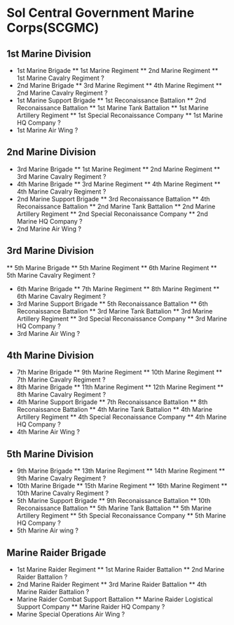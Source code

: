 # Sol Central Government Marine Corps(SCGMC)


##  1st Marine Division

* 1st Marine Brigade
** 1st Marine Regiment
** 2nd Marine Regiment
** 1st Marine Cavalry Regiment
?
* 2nd Marine Brigade
** 3rd Marine Regiment
** 4th Marine Regiment
** 2nd Marine Cavalry Regiment
?
* 1st Marine Support Brigade
** 1st Reconaissance Battalion
** 2nd Reconaissance Battalion
** 1st Marine Tank Battalion
** 1st Marine Artillery Regiment
** 1st Special Reconaissance Company
** 1st Marine HQ Company
?
* 1st Marine Air Wing
?

## 2nd Marine Division

* 3rd Marine Brigade
** 1st Marine Regiment
** 2nd Marine Regiment
** 3rd Marine Cavalry Regiment
?
* 4th Marine Brigade
** 3rd Marine Regiment
** 4th Marine Regiment
** 4th Marine Cavalry Regiment
?
* 2nd Marine Support Brigade
** 3rd Reconaissance Battalion
** 4th Reconaissance Battalion
** 2nd Marine Tank Battalion
** 2nd Marine Artillery Regiment
** 2nd Special Reconaissance Company
** 2nd Marine HQ Company
?
* 2nd Marine Air Wing
?

## 3rd Marine Division

** 5th Marine Brigade
** 5th Marine Regiment
** 6th Marine Regiment
** 5th Marine Cavalry Regiment
?
* 6th Marine Brigade
** 7th Marine Regiment
** 8th Marine Regiment
** 6th Marine Cavalry Regiment
?
* 3rd Marine Support Brigade
** 5th Reconaissance Battalion
** 6th Reconaissance Battalion
** 3rd Marine Tank Battalion
** 3rd Marine Artillery Regiment
** 3rd Special Reconaissance Company
** 3rd Marine HQ Company
?
* 3rd Marine Air Wing
?

## 4th Marine Division

* 7th Marine Brigade
** 9th Marine Regiment
** 10th Marine Regiment
** 7th Marine Cavalry Regiment
?
* 8th Marine Brigade
** 11th Marine Regiment
** 12th Marine Regiment
** 8th Marine Cavalry Regiment
?
* 4th Marine Support Brigade
** 7th Reconaissance Battalion
** 8th Reconaissance Battalion
** 4th Marine Tank Battalion
** 4th Marine Artillery Regiment
** 4th Special Reconaissance Company
** 4th Marine HQ Company
?
* 4th Marine Air Wing
?

## 5th Marine Division

* 9th Marine Brigade
** 13th Marine Regiment
** 14th Marine Regiment
** 9th Marine Cavalry Regiment
?
* 10th Marine Brigade
** 15th Marine Regiment
** 16th Marine Regiment
** 10th Marine Cavalry Regiment
?
* 5th Marine Support Brigade
** 9th Reconaissance Battalion
** 10th Reconaissance Battalion
** 5th Marine Tank Battalion
** 5th Marine Artillery Regiment
** 5th Special Reconaissance Company
** 5th Marine HQ Company
?
* 5th Marine Air wing
?

## Marine Raider Brigade

* 1st Marine Raider Regiment
** 1st Marine Raider Battalion
** 2nd Marine Raider Battalion
?
* 2nd Marine Raider Regiment
** 3rd Marine Raider Battalion
** 4th Marine Raider Battalion
?
* Marine Raider Combat Support Battalion
** Marine Raider Logistical Support Company
** Marine Raider HQ Company
?
* Marine Special Operations Air Wing
?
